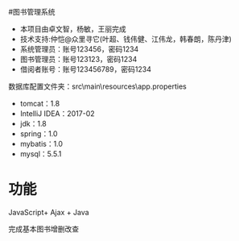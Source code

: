 #图书管理系统
* 本项目由卓文智，杨敏，王丽完成
* 技术支持:仲恺@众里寻它(叶超、钱伟健、江伟龙，韩春朗，陈丹津)
* 系统管理员：账号123456，密码1234
* 图书管理员：账号123123，密码1234
* 借阅者账号：账号123456789，密码1234

数据库配置文件夹：src\main\resources\app.properties

* tomcat：1.8
* IntelliJ IDEA：2017-02
* jdk：1.8
* spring：1.0
* mybatis：1.0
* mysql：5.5.1

# 功能

JavaScript+ Ajax + Java

完成基本图书增删改查
